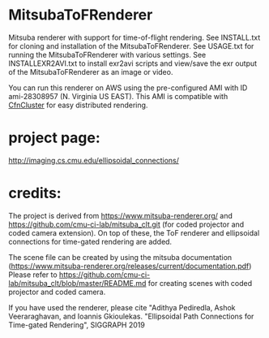 # MitsubaToFRenderer
Mitsuba renderer with support for time-of-flight rendering. See INSTALL.txt for cloning and installation of the MitsubaToFRenderer. See USAGE.txt for running the MitsubaToFRenderer with various settings. See INSTALLEXR2AVI.txt to install exr2avi scripts and view/save the exr output of the MitsubaToFRenderer as an image or video. 

You can run this renderer on AWS using the pre-configured AMI with ID ami-28308957 (N. Virginia US EAST). This AMI is compatible with [CfnCluster](https://cfncluster.readthedocs.io/en/latest/) for easy distributed rendering.

# project page:
http://imaging.cs.cmu.edu/ellipsoidal_connections/

# credits: 
The project is derived from https://www.mitsuba-renderer.org/ and https://github.com/cmu-ci-lab/mitsuba_clt.git (for coded projector and coded camera extension). 
On top of these, the ToF renderer and ellipsoidal connections for time-gated rendering are added.


The scene file can be created by using the mitsuba documentation (https://www.mitsuba-renderer.org/releases/current/documentation.pdf)
Please refer to https://github.com/cmu-ci-lab/mitsuba_clt/blob/master/README.md for creating scenes with coded projector and coded camera. 

If you have used the renderer, please cite "Adithya Pediredla, Ashok Veeraraghavan, and Ioannis Gkioulekas. "Ellipsoidal Path Connections for Time-gated Rendering", SIGGRAPH 2019 
